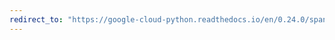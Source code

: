 ```yaml
---
redirect_to: "https://google-cloud-python.readthedocs.io/en/0.24.0/spanner-database-api.html"
---
```


